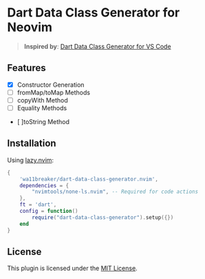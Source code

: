 # Dart Data Class Generator for Neovim

> **Inspired by**: [Dart Data Class Generator for VS Code](https://marketplace.visualstudio.com/items?itemName=dotup.dart-data-class-generator)

## Features

- [x] Constructor Generation
- [ ] fromMap/toMap Methods
- [ ] copyWith Method
- [ ] Equality Methods
- [ ]toString Method

## Installation

Using [lazy.nvim](https://github.com/folke/lazy.nvim):

```lua
{
    'wa11breaker/dart-data-class-generator.nvim',
    dependencies = {
        "nvimtools/none-ls.nvim", -- Required for code actions
    },
    ft = 'dart',
    config = function()
        require("dart-data-class-generator").setup({})
    end
}
```

## License

This plugin is licensed under the [MIT License](LICENSE).
